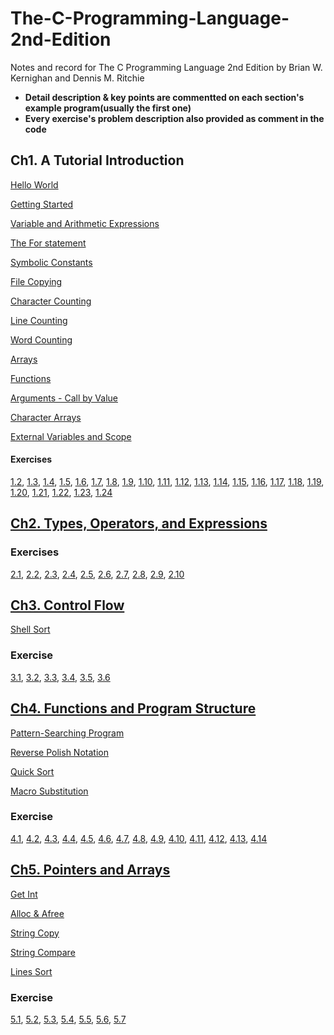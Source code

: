 # The-C-Programming-Language-2nd-Edition

Notes and record for The C Programming Language 2nd Edition by Brian W. Kernighan and Dennis M. Ritchie

- **Detail description & key points are commentted on each section's example program(usually the first one)**
- **Every exercise's problem description also provided as comment in the code**

## Ch1. A Tutorial Introduction

[Hello World](./ch1/hello_world.c)

[Getting Started](./ch1/hello_world.c)

[Variable and Arithmetic Expressions](./ch1/f_to_c.c)

[The For statement](./ch1/exercise5.c)

[Symbolic Constants](./ch1/f_to_c_symbolic_constant.c)

[File Copying](./ch1/file_copying.c)

[Character Counting](./ch1/char_count.c)

[Line Counting](./ch1/line_count.c)

[Word Counting](./ch1/word_count.c)

[Arrays](./ch1/digits_count.c)

[Functions](./ch1/power.c)

[Arguments - Call by Value](./ch1/arguments_call_by_value.md)

[Character Arrays](./ch1/print_longest_line.c)

[External Variables and Scope](./ch1/print_longest_line_external.c)

#### Exercises

[1.2](./ch1/exercise2.c), [1.3](./ch1/exercise3.c), [1.4](./ch1/exercise4.c), [1.5](./ch1/exercise5.c), [1.6](./ch1/exercise6.c), [1.7](./ch1/exercise7.c), [1.8](./ch1/exercise8.c), [1.9](./ch1/exercise9.c), [1.10](./ch1/exercise10.c), [1.11](./ch1/exercise11.c), [1.12](./ch1/exercise12.c), [1.13](./ch1/exercise13.c), [1.14](./ch1/exercise14.c), [1.15](./ch1/exercise15.c), [1.16](./ch1/exercise16.c), [1.17](./ch1/exercise17.c), [1.18](./ch1/exercise18.c), [1.19](./ch1/exercise19.c), [1.20](./ch1/exercise20.c), [1.21](./ch1/exercise21.c), [1.22](./ch1/exercise22.c), [1.23](./ch1/exercise23.c), [1.24](./ch1/exercise24.c)

## [Ch2. Types, Operators, and Expressions](./ch2/ch2.md)

### Exercises

[2.1](./ch2/exercise1.c), [2.2](./ch2/exercise2.c), [2.3](./ch2/exercise3.c), [2.4](./ch2/exercise4.c), [2.5](./ch2/exercise5.c), [2.6](./ch2/exercise6.c), [2.7](./ch2/exercise7.c), [2.8](./ch2/exercise8.c), [2.9](./ch2/exercise9.c), [2.10](./ch2/exercise10.c)


## [Ch3. Control Flow](./ch3/ch3.md)

[Shell Sort](./ch3/shellsort.c)

### Exercise

[3.1](./ch3/exercise1.c), [3.2](./ch3/exercise2.c), [3.3](./ch3/exercise3.c), [3.4](./ch3/exercise4.c), [3.5](./ch3/exercise5.c), [3.6](./ch3/exercise6.c)


## [Ch4. Functions and Program Structure](./ch4/ch4.md)

[Pattern-Searching Program](./ch4/basic_func_example.c)

[Reverse Polish Notation](./ch4/reverse_polish_notation.c)

[Quick Sort](./ch4/qsort.c)

[Macro Substitution](./ch4/macro_substitution.c)

### Exercise

[4.1](./ch4/exercise1.c), [4.2](./ch4/exercise2.c), [4.3](./ch4/exercise3.c), [4.4](./ch4/exercise4.c), [4.5](./ch4/exercise5.c), [4.6](./ch4/exercise6.c), [4.7](./ch4/exercise7.c), [4.8](./ch4/exercise8.c), [4.9](./ch4/exercise9.c), [4.10](./ch4/exercise10.c), [4.11](./ch4/exercise11.c), [4.12](./ch4/exercise12.c), [4.13](./ch4/exercise13.c), [4.14](./ch4/exercise14.c)


## [Ch5. Pointers and Arrays](./ch5/pointers_and_arrays.md)

[Get Int](./ch5/getint.c)

[Alloc & Afree](./ch5/alloc_afree.c)

[String Copy](./ch5/strcpy.c)

[String Compare](./ch5/strcmp.c)

[Lines Sort](./ch5/lines_sort.c)

### Exercise

[5.1](./ch5/exercise1.c), [5.2](./ch5/exercise2.c), [5.3](./ch5/exercise3.c), [5.4](./ch5/exercise4.c), [5.5](./ch5/exercise5.c), [5.6](./ch5/exercise6.c), [5.7](./ch5/exercise7.c)
